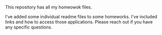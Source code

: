 This repository has all my homeowok files.




I've added some individual readme files to some homeworks. I've included links and how to access those applications.
Please reach out if you have any specific questions.
